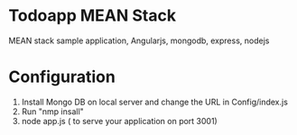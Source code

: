 # Todoapp MEAN Stack
MEAN stack sample application, Angularjs, mongodb, express, nodejs

# Configuration

1. Install Mongo DB on local server and change the URL in Config/index.js
2. Run "nmp insall"
3. node app.js ( to serve your application on port 3001)
